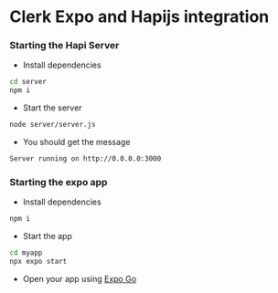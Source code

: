 # Clerk Expo and Hapijs integration

### Starting the Hapi Server

- Install dependencies

```bash
cd server
npm i
```

- Start the server

```bash
node server/server.js
```

- You should get the message

```bash
Server running on http://0.0.0.0:3000
```

### Starting the expo app

- Install dependencies

```bash
npm i
```

- Start the app

```bash
cd myapp
npx expo start
```

- Open your app using [Expo Go](https://docs.expo.dev/get-started/installation/#expo-go-app-for-android-and-ios)

